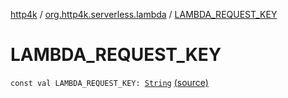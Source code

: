 [http4k](../index.md) / [org.http4k.serverless.lambda](index.md) / [LAMBDA_REQUEST_KEY](./-l-a-m-b-d-a_-r-e-q-u-e-s-t_-k-e-y.md)

# LAMBDA_REQUEST_KEY

`const val LAMBDA_REQUEST_KEY: `[`String`](https://kotlinlang.org/api/latest/jvm/stdlib/kotlin/-string/index.html) [(source)](https://github.com/http4k/http4k/blob/master/http4k-serverless-lambda/src/main/kotlin/org/http4k/serverless/lambda/LambdaFunction.kt#L20)